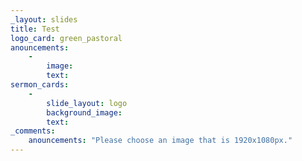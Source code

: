 ```yaml
---
_layout: slides
title: Test
logo_card: green_pastoral
anouncements: 
    -
        image:
        text: 
sermon_cards:
    -
        slide_layout: logo
        background_image: 
        text: 
_comments:
    anouncements: "Please choose an image that is 1920x1080px."
---
```


